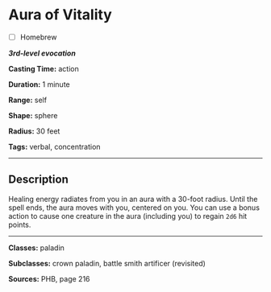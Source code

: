# Aura of Vitality

- [ ] Homebrew

***3rd-level evocation***

**Casting Time:** action

**Duration:** 1 minute

**Range:** self

**Shape:** sphere

**Radius:** 30 feet

**Tags:** verbal, concentration

---

## Description
Healing energy radiates from you in an aura with a 30-foot radius. Until the spell ends, the aura moves with you, centered on you. You can use a bonus action to cause one creature in the aura (including you) to regain `2d6` hit points.

---

**Classes:** paladin

**Subclasses:** crown paladin, battle smith artificer (revisited)

**Sources:** PHB, page 216
